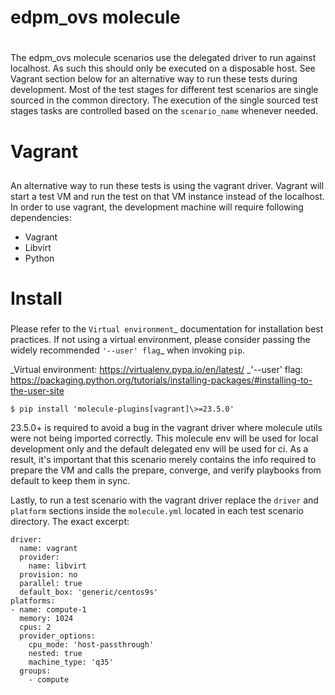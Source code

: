 # edpm_ovs molecule<h1>

The edpm_ovs molecule scenarios use the delegated driver
to run against localhost. As such this should only be executed
on a disposable host. See Vagrant section below for an alternative way
to run these tests during development.
Most of the test stages for different test scenarios are single sourced
in the common directory. The execution of the single sourced test stages
tasks are controlled based on the `scenario_name` whenever needed.

# Vagrant<h2>

An alternative way to run these tests is using the vagrant driver. Vagrant will
start a test VM and run the test on that VM instance instead of the
localhost. In order to use vagrant, the development machine will require
following dependencies:

* Vagrant
* Libvirt
* Python

# Install <h3>

Please refer to the `Virtual environment`_ documentation for installation best
practices. If not using a virtual environment, please consider passing the
widely recommended `'--user' flag`_ when invoking ``pip``.

_Virtual environment: https://virtualenv.pypa.io/en/latest/
_'--user' flag: https://packaging.python.org/tutorials/installing-packages/#installing-to-the-user-site

```
$ pip install 'molecule-plugins[vagrant]\>=23.5.0'
```

23.5.0+ is required to avoid a bug in the vagrant driver where molecule utils were
not being imported correctly. This molecule env will be used for local development
only and the default delegated env will be used for ci. As a result, it's important
that this scenario merely contains the info required to prepare the VM and calls
the prepare, converge, and verify playbooks from default to keep them in sync.

Lastly, to run a test scenario with the vagrant driver replace the `driver` and
`platform` sections inside the `molecule.yml` located in each test scenario directory.
The exact excerpt:

```
driver:
  name: vagrant
  provider:
    name: libvirt
  provision: no
  parallel: true
  default_box: 'generic/centos9s'
platforms:
- name: compute-1
  memory: 1024
  cpus: 2
  provider_options:
    cpu_mode: 'host-passthrough'
    nested: true
    machine_type: 'q35'
  groups:
    - compute
```